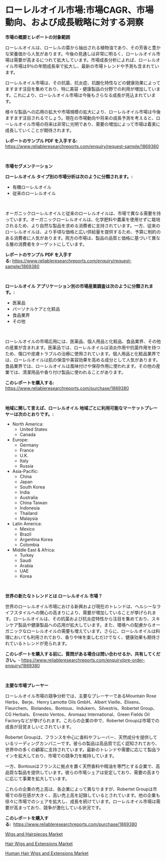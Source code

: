 <p><h1>ローレルオイル市場:市場CAGR、市場動向、および成長戦略に対する洞察</h1></p><p><strong>市場の概要とレポートの対象範囲</strong></p>
<p><p>ローレルオイルは、ローレルの葉から抽出される植物油であり、その芳香と豊かな栄養価から人気があります。今後の見通しは非常に明るく、ローレルオイル市場は需要が高まるにつれて拡大しています。市場成長分析によれば、ローレルオイル市場は9％の年間成長率で拡大し、最新の市場トレンドや予測も含まれています。</p><p>ローレルオイル市場は、その抗菌、抗炎症、抗酸化特性などの健康効果によってますます注目を集めており、特に美容・健康製品の分野での利用が増加しています。これにより、ローレルオイル市場は今後もさらなる成長が見込まれています。</p><p>様々な製品への応用の拡大や市場規模の拡大により、ローレルオイル市場は今後ますます注目されるでしょう。現在の市場動向や将来の成長予測を考えると、ローレルオイル市場の将来は非常に光明であり、需要の増加によって市場は着実に成長していくことが期待されます。</p></p>
<p><strong>レポートのサンプル PDF を入手する:</strong> <a href="https://www.reliableresearchreports.com/enquiry/request-sample/1869380">https://www.reliableresearchreports.com/enquiry/request-sample/1869380</a></p>
<p>&nbsp;</p>
<p><strong>市場セグメンテーション</strong></p>
<p><strong>ローレルオイル タイプ別の市場分析は次のように分類されます。:</strong></p>
<p><ul><li>有機ローレルオイル</li><li>従来のローレルオイル</li></ul></p>
<p>&nbsp;</p>
<p><p>オーガニックローレルオイルと従来のローレルオイルは、市場で異なる需要を持っています。オーガニックローレルオイルは、化学肥料や農薬を使用せずに栽培されるため、より自然な製品を求める消費者に支持されています。一方、従来のローレルオイルは、より手頃な価格と広い供給量を提供するため、予算に制約のある消費者に人気があります。両方の市場は、製品の品質と価格に基づいて異なる層の消費者をターゲットにしています。</p></p>
<p><strong>レポートのサンプル PDF を入手する:</strong>&nbsp;<a href="https://www.reliableresearchreports.com/enquiry/request-sample/1869380">https://www.reliableresearchreports.com/enquiry/request-sample/1869380</a></p>
<p>&nbsp;</p>
<p><strong> ローレルオイル アプリケーション別の市場産業調査は次のように分類されます。:</strong></p>
<p><ul><li>医薬品</li><li>パーソナルケアと化粧品</li><li>食品業界</li><li>その他</li></ul></p>
<p>&nbsp;</p>
<p><p>ローレルオイルの市場応用には、医薬品、個人用品と化粧品、食品業界、その他の産業が含まれます。医薬品では、ローレルオイルは消炎作用や抗菌作用を持つため、傷口や皮膚トラブルの治療に使用されています。個人用品と化粧品業界では、ローレルオイルは肌の保湿や美容効果を高める成分として人気があります。食品業界では、ローレルオイルは風味付けや保存作用に使われます。その他の産業では、清潔用品や香り付け製品に使われることがあります。</p></p>
<p><strong>このレポートを購入する:</strong>&nbsp; <a href="https://www.reliableresearchreports.com/purchase/1869380">https://www.reliableresearchreports.com/purchase/1869380</a></p>
<p>&nbsp;</p>
<p><strong>地域に関して言えば、ローレルオイル 地域ごとに利用可能なマーケットプレーヤーは次のとおりです。:</strong></p>
<p><ul>
    <li>
        North America:
        <ul>
            <li>United States</li>
            <li>Canada</li>
        </ul>
    </li>
    <li>
        Europe:
        <ul>
            <li>Germany</li>
            <li>France</li>
            <li>U.K.</li>
            <li>Italy</li>
            <li>Russia</li>
        </ul>
    </li>
    <li>
        Asia-Pacific:
        <ul>
            <li>China</li>
            <li>Japan</li>
            <li>South Korea</li>
            <li>India</li>
            <li>Australia</li>
            <li>China Taiwan</li>
            <li>Indonesia</li>
            <li>Thailand</li>
            <li>Malaysia</li>
        </ul>
    </li>
    <li>
        Latin America:
        <ul>
            <li>Mexico</li>
            <li>Brazil</li>
            <li>Argentina Korea</li>
            <li>Colombia</li>
        </ul>
    </li>
    <li>
        Middle East & Africa:
        <ul>
            <li>Turkey</li>
            <li>Saudi</li>
            <li>Arabia</li>
            <li>UAE</li>
            <li>Korea</li>
        </ul>
    </li>
    </ul></p>
<p>&nbsp;</p>
<p><strong>世界の新たなトレンドとは ローレルオイル 市場？</strong></p>
<p><p>世界のローレルオイル市場における新興および現在のトレンドは、ヘルシーなライフスタイルへの関心の高まりにより、需要が増加していることが挙げられます。ローレルオイルは、その抗菌および抗炎症特性から注目を集めており、スキンケア製品や健康製品への応用が拡大しています。また、環境への配慮からオーガニックなローレルオイルの需要も増えています。さらに、ローレルオイルは料理においても利用されており、香りや味を楽しむだけでなく、健康効果も期待されているトレンドが見られます。</p></p>
<p><strong>このレポートを購入する前に、質問がある場合は問い合わせるか、共有してください。</strong>- <a href="https://www.reliableresearchreports.com/enquiry/pre-order-enquiry/1869380">https://www.reliableresearchreports.com/enquiry/pre-order-enquiry/1869380</a></p>
<p>&nbsp;</p>
<p><strong>主要な市場プレーヤー</strong></p>
<p><p>ローレルオイル市場の競争分析では、主要なプレーヤーであるMountain Rose Herbs、Berje、Henry Lamotte Oils GmbH、Albert Vieille、Elixens、Fleurchem、Biolandes、Bontoux、Indukern、Silvestris、Robertet Group、CG Herbals、Ernesto Ventos、Aromaaz International、Green Fields Oil Factoryなどが挙げられます。これらの企業の中で、Robertet Groupは市場での成長が目覚ましいとされています。 </p><p>Robertet Groupは、フランスを中心に香料やフレーバー、天然成分を提供しているリーディングカンパニーです。彼らの製品は高品質で広く認知されており、世界中の多くの顧客に支持されています。最新のトレンドや需要に応じて製品ラインを拡大しており、市場での競争力を維持しています。 </p><p>一方、Bontouxはフランスに拠点を置く天然香料や精油を専門とする企業で、高品質な製品を提供しています。彼らの市場シェアは安定しており、需要の高まりに応じて事業を拡大しています。 </p><p>これらの企業の売上高は、各企業によって異なりますが、Robertet Groupは市場での存在感が大きく、高い売上高を記録しているとされています。他の企業も徐々に市場でのシェアを拡大し、成長を続けています。ローレルオイル市場は需要が高まっており、競争が激化している状況です。</p></p>
<p><strong>このレポートを購入する:</strong>&nbsp;&nbsp;<a href="https://www.reliableresearchreports.com/purchase/1869380">https://www.reliableresearchreports.com/purchase/1869380</a></p>
<p><p><a href="https://github.com/ChiragRP21/Market-Research-Report-List-3/blob/main/wigs-and-hairpieces-market.md">Wigs and Hairpieces Market</a></p><p><a href="https://github.com/Airanohannonzb68e5pb53oc1/Market-Research-Report-List-1/blob/main/hair-wigs-and-extensions-market.md">Hair Wigs and Extensions Market</a></p><p><a href="https://github.com/cecuraprangm/Market-Research-Report-List-1/blob/main/human-hair-wigs-and-extensions-market.md">Human Hair Wigs and Extensions Market</a></p></p>